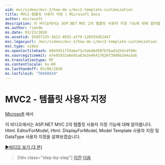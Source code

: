 ```yaml
---
uid: mvc/videos/mvc-2/how-do-i/mvc2-template-customization
title: MVC2-템플릿 사용자 지정 | Microsoft Docs
author: microsoft
description: 이 비디오에서는 ASP.NET MVC 2의 템플릿 사용자 지정 기능에 대해 알아봅니다. 여기서는 Html. DisplayForModel, Templ 모델을 살펴보겠습니다.
ms.author: riande
ms.date: 03/23/2010
ms.assetid: 93d5f225-1b13-4932-af79-120335d52447
msc.legacyurl: /mvc/videos/mvc-2/how-do-i/mvc2-template-customization
msc.type: video
ms.openlocfilehash: b0459517fdabef1c5abd6d50fb76ad145dcdfd8c
ms.sourcegitcommit: e7e91932a6e91a63e2e46417626f39d6b244a3ab
ms.translationtype: MT
ms.contentlocale: ko-KR
ms.lasthandoff: 03/06/2020
ms.locfileid: "78450419"
---
```

# <a name="mvc2---template-customization"></a>MVC2 - 템플릿 사용자 지정

[Microsoft](https://github.com/microsoft) 에서

이 비디오에서는 ASP.NET MVC 2의 템플릿 사용자 지정 기능에 대해 알아봅니다. Html. EditorForModel, Html. DisplayForModel, Model Template 사용자 지정 및 DataType 사용자 지정을 살펴보겠습니다.

[&#9654;비디오 보기 (3 분)](https://channel9.msdn.com/Blogs/ASP-NET-Site-Videos/mvc2-template-customization)

> [!div class="step-by-step"]
> [이전](mvc2-model-validation.md)
> [다음](aspnet-mvc-2-areas.md)
